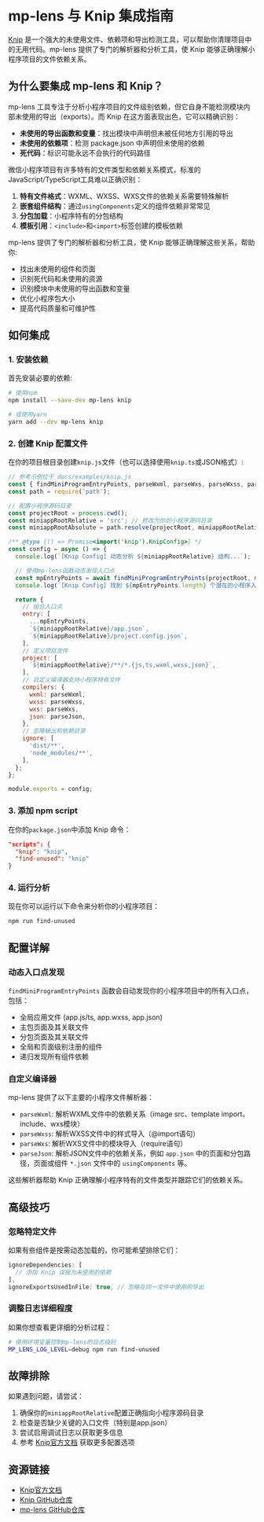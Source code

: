 # mp-lens 与 Knip 集成指南

[Knip](https://knip.dev) 是一个强大的未使用文件、依赖项和导出检测工具，可以帮助你清理项目中的无用代码。mp-lens 提供了专门的解析器和分析工具，使 Knip 能够正确理解小程序项目的文件依赖关系。

## 为什么要集成 mp-lens 和 Knip？

mp-lens 工具专注于分析小程序项目的文件级别依赖，但它自身不能检测模块内部未使用的导出（exports）。而 Knip 在这方面表现出色，它可以精确识别：

- **未使用的导出函数和变量**：找出模块中声明但未被任何地方引用的导出
- **未使用的依赖项**：检测 package.json 中声明但未使用的依赖
- **死代码**：标识可能永远不会执行的代码路径

微信小程序项目有许多特有的文件类型和依赖关系模式，标准的JavaScript/TypeScript工具难以正确识别：

1. **特有文件格式**：WXML、WXSS、WXS文件的依赖关系需要特殊解析
2. **嵌套组件结构**：通过`usingComponents`定义的组件依赖非常常见
3. **分包加载**：小程序特有的分包结构
4. **模板引用**：`<include>`和`<import>`标签创建的模板依赖

mp-lens 提供了专门的解析器和分析工具，使 Knip 能够正确理解这些关系，帮助你:

- 找出未使用的组件和页面
- 识别死代码和未使用的资源
- 识别模块中未使用的导出函数和变量
- 优化小程序包大小
- 提高代码质量和可维护性

## 如何集成

### 1. 安装依赖

首先安装必要的依赖:

```bash
# 使用npm
npm install --save-dev mp-lens knip

# 或使用yarn
yarn add --dev mp-lens knip
```

### 2. 创建 Knip 配置文件

在你的项目根目录创建`knip.js`文件（也可以选择使用`knip.ts`或JSON格式）:

```javascript
// 参考示例位于 docs/examples/knip.js
const { findMiniProgramEntryPoints, parseWxml, parseWxs, parseWxss, parseJson } = require('mp-lens');
const path = require('path');

// 配置小程序源码目录
const projectRoot = process.cwd();
const miniappRootRelative = 'src'; // 修改为你的小程序源码目录
const miniappRootAbsolute = path.resolve(projectRoot, miniappRootRelative);

/** @type {() => Promise<import('knip').KnipConfig>} */
const config = async () => {
  console.log(`[Knip Config] 动态分析 ${miniappRootRelative} 结构...`);

  // 使用mp-lens函数动态发现入口点
  const mpEntryPoints = await findMiniProgramEntryPoints(projectRoot, miniappRootAbsolute);
  console.log(`[Knip Config] 找到 ${mpEntryPoints.length} 个潜在的小程序入口点.`);

  return {
    // 组合入口点
    entry: [
      ...mpEntryPoints,
      `${miniappRootRelative}/app.json`,
      `${miniappRootRelative}/project.config.json`,
    ],
    // 定义项目文件
    project: [
      `${miniappRootRelative}/**/*.{js,ts,wxml,wxss,json}`,
    ],
    // 自定义编译器支持小程序特有文件
    compilers: {
      wxml: parseWxml,
      wxss: parseWxss,
      wxs: parseWxs,
      json: parseJson,
    },
    // 忽略输出和依赖目录
    ignore: [
      'dist/**',
      'node_modules/**',
    ],
  };
};

module.exports = config;
```

### 3. 添加 npm script

在你的`package.json`中添加 Knip 命令：

```json
"scripts": {
  "knip": "knip",
  "find-unused": "knip"
}
```

### 4. 运行分析

现在你可以运行以下命令来分析你的小程序项目：

```bash
npm run find-unused
```

## 配置详解

### 动态入口点发现

`findMiniProgramEntryPoints` 函数会自动发现你的小程序项目中的所有入口点，包括：

- 全局应用文件 (app.js/ts, app.wxss, app.json)
- 主包页面及其关联文件
- 分包页面及其关联文件
- 全局和页面级别注册的组件
- 递归发现所有组件依赖

### 自定义编译器

mp-lens 提供了以下主要的小程序文件解析器：

- `parseWxml`: 解析WXML文件中的依赖关系（image src、template import、include、wxs模块）
- `parseWxss`: 解析WXSS文件中的样式导入（@import语句）
- `parseWxs`: 解析WXS文件中的模块导入（require语句）
- `parseJson`: 解析JSON文件中的依赖关系，例如 `app.json` 中的页面和分包路径，页面或组件 `*.json` 文件中的 `usingComponents` 等。

这些解析器帮助 Knip 正确理解小程序特有的文件类型并跟踪它们的依赖关系。

## 高级技巧

### 忽略特定文件

如果有些组件是按需动态加载的，你可能希望排除它们：

```javascript
ignoreDependencies: [
  // 添加 Knip 误报为未使用的依赖
],
ignoreExportsUsedInFile: true, // 忽略在同一文件中使用的导出
```

### 调整日志详细程度

如果你想查看更详细的分析过程：

```bash
# 使用环境变量控制mp-lens的日志级别
MP_LENS_LOG_LEVEL=debug npm run find-unused
```

## 故障排除

如果遇到问题，请尝试：

1. 确保你的`miniappRootRelative`配置正确指向小程序源码目录
2. 检查是否缺少关键的入口文件（特别是app.json）
3. 尝试启用调试日志以获取更多信息
4. 参考 [Knip官方文档](https://knip.dev) 获取更多配置选项

## 资源链接

- [Knip官方文档](https://knip.dev)
- [Knip GitHub仓库](https://github.com/webpro/knip)
- [mp-lens GitHub仓库](https://github.com/chess99/mp-lens)
